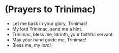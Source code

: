 # (Prayers to Trinimac)

- Let me bask in your glory, Trinimac!
- My lord Trinimac, send me a hint.
- Trinimac, bless me, Idrinth, your faithful servant.
- May your hand guide me, Trinimac!
- Bless me, my lord!
